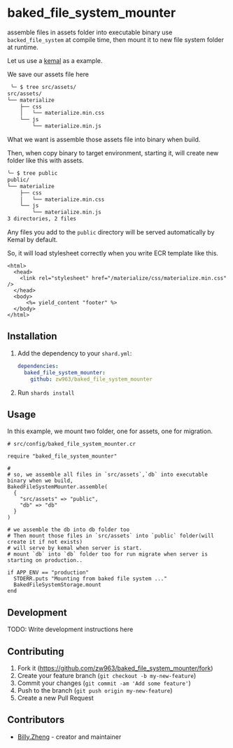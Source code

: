 # baked_file_system_mounter

assemble files in assets folder into executable binary use `backed_file_system` at compile time, then mount it to new file system folder at runtime. 

Let us use a [kemal](https://github.com/kemalcr/kemal) as a example.

We save our assets file here


```sh
 ╰─ $ tree src/assets/
src/assets/
└── materialize
    ├── css
    │   └── materialize.min.css
    └── js
        └── materialize.min.js
```

What we want is assemble those assets file into binary when build.

Then, when copy binary to target environment, starting it, will create new folder like this with assets.

```sh
╰─ $ tree public
public/
└── materialize
    ├── css
    │   └── materialize.min.css
    └── js
        └── materialize.min.js
3 directories, 2 files
```

Any files you add to the `public` directory will be served automatically by Kemal by default.

So, it will load stylesheet correctly when you write ECR template like this.


```erb
<html>
  <head>
    <link rel="stylesheet" href="/materialize/css/materialize.min.css" />
  </head>
  <body>
      <%= yield_content "footer" %>
  </body>
</html>
```

## Installation

1. Add the dependency to your `shard.yml`:

   ```yaml
   dependencies:
     baked_file_system_mounter:
       github: zw963/baked_file_system_mounter
   ```

2. Run `shards install`

## Usage

In this example, we mount two folder, one for assets, one for migration.

```crystal
# src/config/baked_file_system_mounter.cr

require "baked_file_system_mounter"

#
# so, we assemble all files in `src/assets`,`db` into executable binary when we build,
BakedFileSystemMounter.assemble(
  {
    "src/assets" => "public",
    "db" => "db"
  }
)

# we assemble the db into db folder too
# Then mount those files in `src/assets` into `public` folder(will create it if not exists)
# will serve by kemal when server is start.
# mount `db` into `db` folder too for run migrate when server is starting on production..

if APP_ENV == "production"
  STDERR.puts "Mounting from baked file system ..."
  BakedFileSystemStorage.mount
end
```

## Development

TODO: Write development instructions here

## Contributing

1. Fork it (<https://github.com/zw963/baked_file_system_mounter/fork>)
2. Create your feature branch (`git checkout -b my-new-feature`)
3. Commit your changes (`git commit -am 'Add some feature'`)
4. Push to the branch (`git push origin my-new-feature`)
5. Create a new Pull Request

## Contributors

- [Billy.Zheng](https://github.com/zw963) - creator and maintainer
